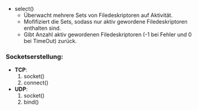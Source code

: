 - select()
	- Überwacht mehrere Sets von Filedeskriptoren auf Aktivität.
	- Mofifiziert die Sets, sodass nur aktiv gewordene Filedeskriptoren enthalten sind.
	- Gibt Anzahl aktiv gewordenen Filedeskriptoren (-1 bei Fehler und 0 bei TimeOut) zurück.

### Socketserstellung:
- **TCP**: 
	1. socket()
	2. connect()
- **UDP**:
	1. socket()
	2. bind()